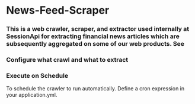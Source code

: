 # News-Feed-Scraper
### This is a web crawler, scraper, and extractor used internally at SessionApi for extracting financial news articles which are  subsequently aggregated on some of our web products. See
### Configure what crawl and what to extract


### Execute on Schedule
To schedule the crawler to run automatically.
Define a cron expression in your application.yml. 

